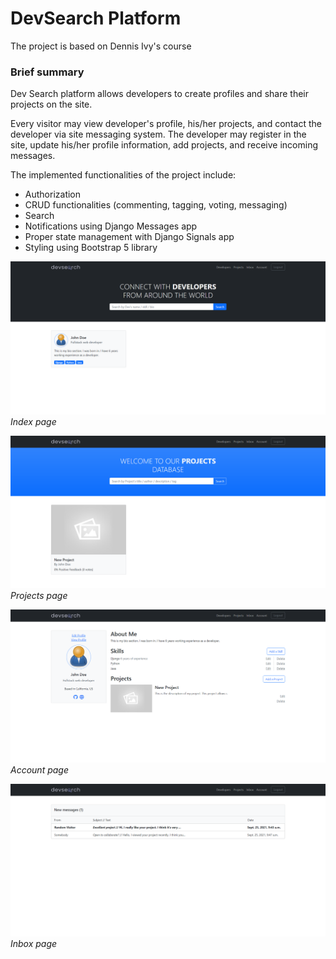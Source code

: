 # DevSearch Platform

The project is based on Dennis Ivy's course

### Brief summary

Dev Search platform allows developers to create profiles and share their projects on the site.

Every visitor may view developer's profile, his/her projects, and contact the developer via site messaging system.
The developer may register in the site, update his/her profile information, add projects, and receive incoming messages.

The implemented functionalities of the project include:
* Authorization
* CRUD functionalities (commenting, tagging, voting, messaging)
* Search
* Notifications using Django Messages app
* Proper state management with Django Signals app
* Styling using Bootstrap 5 library

![Index page](https://github.com/temirlanmur/DevSearch/blob/main/README-images/index-page.png)
*Index page*

![Projects page](https://github.com/temirlanmur/DevSearch/blob/main/README-images/projects-page.png)
*Projects page*

![Account page](https://github.com/temirlanmur/DevSearch/blob/main/README-images/account-page.png)
*Account page*

![Inbox page](https://github.com/temirlanmur/DevSearch/blob/main/README-images/inbox-page.png)
*Inbox page*
